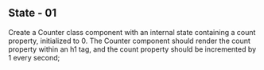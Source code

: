 ## State - 01

Create a Counter class component with an internal state containing a count property, initialized to 0. The Counter component should render the count property within an h1 tag, and the count property should be incremented by 1 every second;